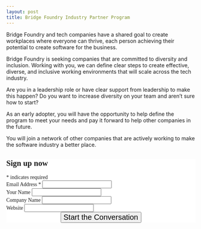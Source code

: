 ```yaml
---
layout: post
title: Bridge Foundry Industry Partner Program
---
```


Bridge Foundry and tech companies have a shared goal to create workplaces where everyone can thrive, each person achieving their potential to create software for the business.

Bridge Foundry is seeking companies that are committed to diversity and inclusion.  Working with you, we can define clear steps to create effective, diverse, and inclusive working environments that will scale across the tech industry.

Are you in a leadership role or have clear support from leadership to make this happen?
Do you want to increase diversity on your team and aren’t sure how to start? 

As an early adopter, you will have the opportunity to help define the program to meet your needs and pay it forward to help other companies in the future.  

You will join a network of other companies that are actively working to make the software industry a better place.



<!-- Begin Mailchimp Signup Form -->
<link href="//cdn-images.mailchimp.com/embedcode/classic-10_7.css" rel="stylesheet" type="text/css">
<style type="text/css">
	#mc_embed_signup{background:#fff; clear:left; font-family:Alegreya; font-size:14px; max-width:600px;  margin-left: auto; margin-right: auto; margin-bottom:20pt;}
    #mc_embed_signup .button {font-size:20px;}
    #mc_embed_signup .clear {clear: both; text-align: center;
        }
	/* Add your own Mailchimp form style overrides in your site stylesheet or in this style block.
	   We recommend moving this block and the preceding CSS link to the HEAD of your HTML file. */
</style>
<div id="mc_embed_signup">
<form action="https://bridgefoundry.us14.list-manage.com/subscribe/post?u=f13701aada36c410d652e64c8&amp;id=c52a691df2" method="post" id="mc-embedded-subscribe-form" name="mc-embedded-subscribe-form" class="validate" target="_blank" novalidate>
    <div id="mc_embed_signup_scroll">
	<h2>Sign up now</h2>
<div class="indicates-required"><span class="asterisk">*</span> indicates required</div>
<div class="mc-field-group">
	<label for="mce-EMAIL">Email Address  <span class="asterisk">*</span>
</label>
	<input type="email" value="" name="EMAIL" class="required email" id="mce-EMAIL">
</div>
<div class="mc-field-group">
	<label for="mce-NAME">Your Name </label>
	<input type="text" value="" name="NAME" class="" id="mce-NAME">
</div>
<div class="mc-field-group">
	<label for="mce-COMPANY">Company Name </label>
	<input type="text" value="" name="COMPANY" class="" id="mce-COMPANY">
</div>
<div class="mc-field-group">
	<label for="mce-MMERGE7">Website </label>
	<input type="url" value="" name="MMERGE7" class=" url" id="mce-MMERGE7">
</div>
	<div id="mce-responses" class="clear">
		<div class="response" id="mce-error-response" style="display:none"></div>
		<div class="response" id="mce-success-response" style="display:none"></div>
	</div>    <!-- real people should not fill this in and expect good things - do not remove this or risk form bot signups-->
    <div style="position: absolute; left: -5000px;" aria-hidden="true"><input type="text" name="b_f13701aada36c410d652e64c8_c52a691df2" tabindex="-1" value=""></div>
    <div class="clear"><input type="submit" value="Start the Conversation" name="subscribe" id="mc-embedded-subscribe" class="button"></div>
    </div>
</form>
</div>
<script type='text/javascript' src='//s3.amazonaws.com/downloads.mailchimp.com/js/mc-validate.js'></script><script type='text/javascript'>(function($) {window.fnames = new Array(); window.ftypes = new Array();fnames[0]='EMAIL';ftypes[0]='email';fnames[5]='NAME';ftypes[5]='text';fnames[6]='COMPANY';ftypes[6]='text';fnames[7]='MMERGE7';ftypes[7]='url';fnames[1]='FNAME';ftypes[1]='text';fnames[2]='LNAME';ftypes[2]='text';fnames[3]='ADDRESS';ftypes[3]='address';fnames[4]='PHONE';ftypes[4]='phone';}(jQuery));var $mcj = jQuery.noConflict(true);</script>
<!--End mc_embed_signup-->
<br>
<br>
